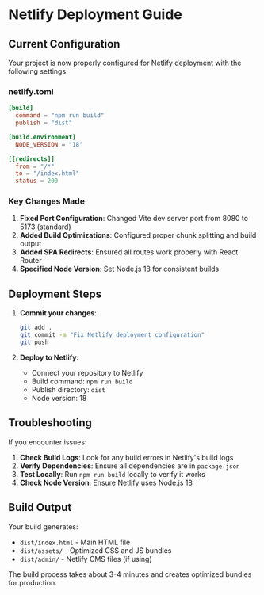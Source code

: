 # Netlify Deployment Guide

## Current Configuration

Your project is now properly configured for Netlify deployment with the following settings:

### netlify.toml
```toml
[build]
  command = "npm run build"
  publish = "dist"

[build.environment]
  NODE_VERSION = "18"

[[redirects]]
  from = "/*"
  to = "/index.html"
  status = 200
```

### Key Changes Made

1. **Fixed Port Configuration**: Changed Vite dev server port from 8080 to 5173 (standard)
2. **Added Build Optimizations**: Configured proper chunk splitting and build output
3. **Added SPA Redirects**: Ensured all routes work properly with React Router
4. **Specified Node Version**: Set Node.js 18 for consistent builds

## Deployment Steps

1. **Commit your changes**:
   ```bash
   git add .
   git commit -m "Fix Netlify deployment configuration"
   git push
   ```

2. **Deploy to Netlify**:
   - Connect your repository to Netlify
   - Build command: `npm run build`
   - Publish directory: `dist`
   - Node version: 18

## Troubleshooting

If you encounter issues:

1. **Check Build Logs**: Look for any build errors in Netlify's build logs
2. **Verify Dependencies**: Ensure all dependencies are in `package.json`
3. **Test Locally**: Run `npm run build` locally to verify it works
4. **Check Node Version**: Ensure Netlify uses Node.js 18

## Build Output

Your build generates:
- `dist/index.html` - Main HTML file
- `dist/assets/` - Optimized CSS and JS bundles
- `dist/admin/` - Netlify CMS files (if using)

The build process takes about 3-4 minutes and creates optimized bundles for production. 